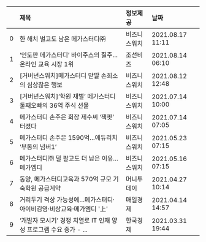 |    | 제목                                                                | 정보제공     | 날짜             |
|---:|:--------------------------------------------------------------------|:-------------|:-----------------|
|  0 | 한 해치 벌고도 남은 메가스터디㈜                                    | 비즈니스워치 | 2021.08.17 11:11 |
|  1 | ‘인도판 메가스터디’ 바이주스의 질주…온라인 교육 시장 1위            | 조선비즈     | 2021.08.14 06:10 |
|  2 | [거버넌스워치]메가스터디 맏딸 손희소의 심상찮은 행보                | 비즈니스워치 | 2021.08.12 12:48 |
|  3 | [거버넌스워치]‘학원 재벌’ 메가스터디 둘째오빠의 36억 주식 선물      | 비즈니스워치 | 2021.07.14 10:00 |
|  4 | 메가스터디 손주은 회장 제수씨 ‘잭팟’ 터졌다                         | 비즈니스워치 | 2021.07.14 07:05 |
|  5 | 메가스터디 손주은 1590억…에듀리치 ‘부동의 넘버1’                    | 비즈니스워치 | 2021.05.23 07:15 |
|  6 | 메가스터디㈜ 덜 팔고도 더 남은 이유…메가엠디                        | 비즈니스워치 | 2021.05.16 07:15 |
|  7 | 동양, 메가스터디교육과 570억 규모 기숙학원 공급계약                 | 머니투데이   | 2021.04.27 10:14 |
|  8 | 거리두기 격상 가능성에…메가스터디·아이비김영·비상교육·메가엠디 '上' | 매일경제     | 2021.04.14 14:57 |
|  9 | ‘개발자 모시기’ 경쟁 치열로 IT 인재 양성 프로그램 수요 증가 - ...   | 한국경제     | 2021.03.31 19:44 |